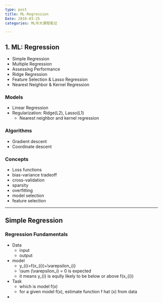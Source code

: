 ```yaml
---
type: post  
title: ML-Regression  
Date: 2016-03-25  
categories: ML华大课程笔记 

---
```


## 1. ML: Regression
- Simple Regression
- Multiple Regression
- Assessing Performance  
- Ridge Regression
- Feature Selection & Lasso Regression 
- Nearest Neighbor & Kernel Regression 

### Models
- Linear Regression
- Regularization: Ridge(L2), Lasso(L1)
	- Nearest neighbor and kernel regression

### Algorithms
- Gradient descent
- Coordinate descent

### Concepts
- Loss functions 
- bias-variance tradeoff 
- cross-validation 
- sparsity  
- overfitting 
- model selection 
- feature selection

	
----
## Simple Regression
### Regression Fundamentals
- Data
	- input
	- output
- model
	- y_{i}=f(x_{i})+\varepsilon_{i}
	- \sum (\varepsilon_i) = 0 is expected 
	- it means y_{i} is eqully likely to be below or above f(x_{i})
- Task
	- which is model f(x)
	- for a given model f(x), estimate function f hat (x) from data 
- 
